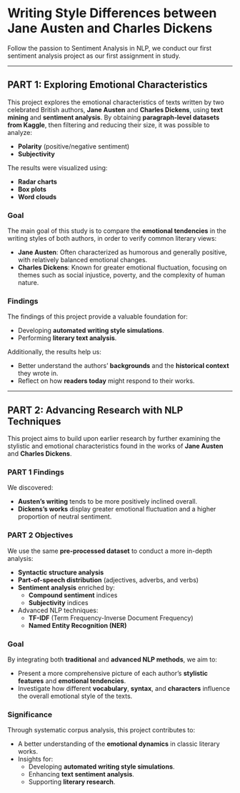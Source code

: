 # Writing Style Differences between Jane Austen and Charles Dickens

Follow the passion to Sentiment Analysis in NLP, we conduct our first sentiment analysis project as our first assignment in study.

---

## PART 1: Exploring Emotional Characteristics

This project explores the emotional characteristics of texts written by two celebrated British authors, **Jane Austen** and **Charles Dickens**, using **text mining** and **sentiment analysis**. By obtaining **paragraph-level datasets from Kaggle**, then filtering and reducing their size, it was possible to analyze:
- **Polarity** (positive/negative sentiment)
- **Subjectivity**

The results were visualized using:
- **Radar charts**
- **Box plots**
- **Word clouds**

### Goal
The main goal of this study is to compare the **emotional tendencies** in the writing styles of both authors, in order to verify common literary views:
- **Jane Austen**: Often characterized as humorous and generally positive, with relatively balanced emotional changes.
- **Charles Dickens**: Known for greater emotional fluctuation, focusing on themes such as social injustice, poverty, and the complexity of human nature.

### Findings
The findings of this project provide a valuable foundation for:
- Developing **automated writing style simulations**.
- Performing **literary text analysis**.

Additionally, the results help us:
- Better understand the authors’ **backgrounds** and the **historical context** they wrote in.
- Reflect on how **readers today** might respond to their works.

---

## PART 2: Advancing Research with NLP Techniques

This project aims to build upon earlier research by further examining the stylistic and emotional characteristics found in the works of **Jane Austen** and **Charles Dickens**.

### PART 1 Findings
We discovered:
- **Austen’s writing** tends to be more positively inclined overall.
- **Dickens’s works** display greater emotional fluctuation and a higher proportion of neutral sentiment.

### PART 2 Objectives
We use the same **pre-processed dataset** to conduct a more in-depth analysis:
- **Syntactic structure analysis**
- **Part-of-speech distribution** (adjectives, adverbs, and verbs)
- **Sentiment analysis** enriched by:
  - **Compound sentiment** indices
  - **Subjectivity** indices
- Advanced NLP techniques:
  - **TF-IDF** (Term Frequency-Inverse Document Frequency)
  - **Named Entity Recognition (NER)**

### Goal
By integrating both **traditional** and **advanced NLP methods**, we aim to:
- Present a more comprehensive picture of each author’s **stylistic features** and **emotional tendencies**.
- Investigate how different **vocabulary**, **syntax**, and **characters** influence the overall emotional style of the texts.

### Significance
Through systematic corpus analysis, this project contributes to:
- A better understanding of the **emotional dynamics** in classic literary works.
- Insights for:
  - Developing **automated writing style simulations**.
  - Enhancing **text sentiment analysis**.
  - Supporting **literary research**.
